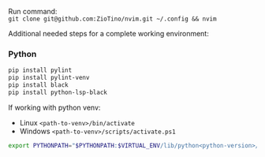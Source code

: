 Run command:  
`git clone git@github.com:ZioTino/nvim.git ~/.config && nvim`

Additional needed steps for a complete working environment:

### Python

```bash
pip install pylint
pip install pylint-venv
pip install black
pip install python-lsp-black
```
If working with python venv:  
- Linux `<path-to-venv>/bin/activate`  
- Windows `<path-to-venv>/scripts/activate.ps1`  
```bash
export PYTHONPATH="$PYTHONPATH:$VIRTUAL_ENV/lib/python<python-version>/site-packages"
```
